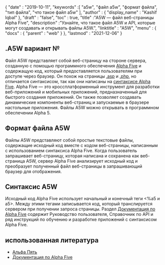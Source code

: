 {
  "date" : "2019-10-11",
  "keywords" :[ "a5w", "файл a5w", "формат файла", "тип файла", "что такое файл a5w" ],
  "author" : {
    "display_name" : "Kashif Iqbal"
},
  "draft" : "false",
  "toc" : true,
  "title" :"A5W — файл веб-страницы Alpha Five",
  "description" :"Узнайте, что такое файл A5W и API, которые могут создавать и открывать файлы A5W.",
  "linktitle" : "A5W",
  "menu" : {
    "docs" : {
      "parent" : "web"
}
},
  "lastmod" : "2021-12-06"
}

## .A5W вариант №

Файл A5W представляет собой веб-страницу на стороне сервера, созданную с помощью программного обеспечения [Alpha Five](https://www.alphasoftware.com/) и содержащую код, который предоставляется пользователям при доступе через браузер. Он похож на страницы [.asp](/ru/web/asp/) и [.php](/ru/web/php/), но отличается синтаксисом, так как они написаны на [синтаксисе Alpha Five](https://documentation.alphasoftware.com/documentation/pages/GettingStarted/index.html). Alpha Five — это кроссплатформенный инструмент для разработки веб-приложений и мобильных приложений, предназначенный для быстрого создания приложений. Он также позволяет создавать динамические компоненты веб-страниц и запускаемые в браузере настольные приложения. Файлы A5W можно открывать в программном обеспечении Alpha 5.

## Формат файла A5W

Файлы A5W представляют собой простые текстовые файлы, содержащие исходный код вместе с кодом веб-страницы, написанным с использованием синтаксиса Alpha Five. Когда пользователь запрашивает веб-страницу, которая написана и сохранена как веб-страница A5W, сервер Alpha Five анализирует исходный код и преобразует полученный файл веб-страницы в запрашивающий браузер для отображения.

## Синтаксис A5W

Исходный код Alpha Five использует начальный и конечный теги <%a5 и a5>. Между этими тегами записывается код, который транслируется сервером при получении запроса страницы. Раздел [Документация по Alpha Five](https://documentation.alphasoftware.com/documentation/pages/index.html) содержит Руководство пользователя, Справочник по API и ряд инструкций по обучению и разработке приложений с синтаксисом Alpha Five.

## использованная литература

* [Альфа Пять](https://www.alphasoftware.com/)
* [Документация по Alpha Five](https://documentation.alphasoftware.com/documentation/pages/index.html)

